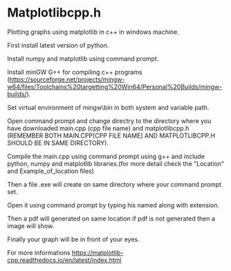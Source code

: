# Matplotlibcpp.h
Plotting graphs using matplotlib in c++ in windows machine.

First install latest version of python.

Install numpy and matplotlib using command prompt.

Install minGW G++ for compiling c++ programs (https://sourceforge.net/projects/mingw-w64/files/Toolchains%20targetting%20Win64/Personal%20Builds/mingw-builds/).

Set virtual environment of mingw\bin in both system and variable path.

Open command prompt and change directry to the directory where you have downloaded main.cpp (cpp file name) and matplotlibcpp.h (REMEMBER BOTH MAIN.CPP[CPP FILE NAME] AND MATPLOTLIBCPP.H SHOULD BE IN SAME DIRECTORY).

Compile the main.cpp using command prompt using g++ and include python, numpy and matplotlib libraries.(for more detail check the "Location" and Example_of_location files)

Then a file .exe will create on same directory where your command prompt set.

Open it using command prompt by typing his named along with extension.

Then a pdf will generated on same location if pdf is not generated then a image will show.

Finally your graph will be in front of your eyes.

For more informations https://matplotlib-cpp.readthedocs.io/en/latest/index.html
